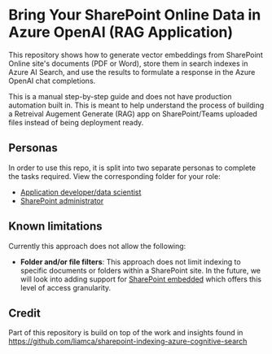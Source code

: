 # Bring Your SharePoint Online Data in Azure OpenAI (RAG Application)

This repository shows how to generate vector embeddings from SharePoint Online site's documents (PDF or Word), store them in search indexes in Azure AI Search, and use the results to formulate a response in the Azure OpenAI chat completions.

This is a manual step-by-step guide and does not have production automation built in. This is meant to help understand the process of building a Retreival Augement Generate (RAG) app on SharePoint/Teams uploaded files instead of being deployment ready.

## Personas

In order to use this repo, it is split into two separate personas to complete the tasks required. View the corresponding folder for your role:
- [Application developer/data scientist](app_dev/README.md)
- [SharePoint administrator](sharepoint_admin/README.md)

## Known limitations

Currently this approach does not allow the following:
- <b>Folder and/or file filters</b>: This approach does not limit indexing to specific documents or folders within a SharePoint site. In the future, we will look into adding support for [SharePoint embedded](https://learn.microsoft.com/en-us/sharepoint/dev/embedded/overview) which offers this level of access granularity.

## Credit
Part of this repository is build on top of the work and insights found in https://github.com/liamca/sharepoint-indexing-azure-cognitive-search
